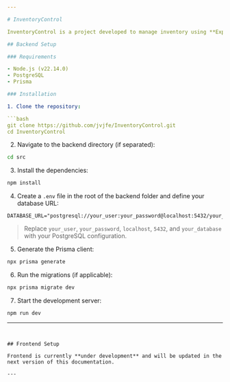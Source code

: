 ```yaml
---

# InventoryControl

InventoryControl is a project developed to manage inventory using **Express**, **Node.js**, **PostgreSQL**, and **Prisma** on the backend. The frontend is being developed using **React**.

## Backend Setup

### Requirements

- Node.js (v22.14.0)  
- PostgreSQL  
- Prisma  

### Installation

1. Clone the repository:

```bash
git clone https://github.com/jvjfe/InventoryControl.git
cd InventoryControl
```

2. Navigate to the backend directory (if separated):

```bash
cd src
```

3. Install the dependencies:

```bash
npm install
```

4. Create a `.env` file in the root of the backend folder and define your database URL:

```env
DATABASE_URL="postgresql://your_user:your_password@localhost:5432/your_database"
```

> Replace `your_user`, `your_password`, `localhost`, `5432`, and `your_database` with your PostgreSQL configuration.

5. Generate the Prisma client:

```bash
npx prisma generate
```

6. Run the migrations (if applicable):

```bash
npx prisma migrate dev
```

7. Start the development server:

```bash
npm run dev
```

---
```


## Frontend Setup

Frontend is currently **under development** and will be updated in the next version of this documentation.

---
